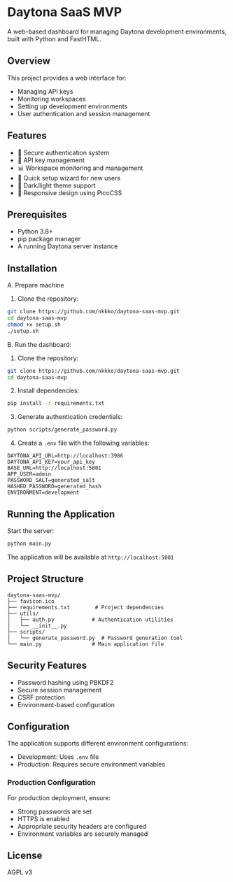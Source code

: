 # Daytona SaaS MVP

A web-based dashboard for managing Daytona development environments, built with Python and FastHTML.

## Overview

This project provides a web interface for:
- Managing API keys
- Monitoring workspaces
- Setting up development environments
- User authentication and session management

## Features

- 🔐 Secure authentication system
- 🔑 API key management
- 📊 Workspace monitoring and management
- 🚀 Quick setup wizard for new users
- 🎨 Dark/light theme support
- 📱 Responsive design using PicoCSS

## Prerequisites

- Python 3.8+
- pip package manager
- A running Daytona server instance

## Installation

A. Prepare machine
1. Clone the repository:
```bash
git clone https://github.com/nkkko/daytona-saas-mvp.git
cd daytona-saas-mvp
chmod +x setup.sh
./setup.sh
```

B. Run the dashboard:
1. Clone the repository:
```bash
git clone https://github.com/nkkko/daytona-saas-mvp.git
cd daytona-saas-mvp
```

2. Install dependencies:
```bash
pip install -r requirements.txt
```

3. Generate authentication credentials:
```bash
python scripts/generate_password.py
```

4. Create a `.env` file with the following variables:
```env
DAYTONA_API_URL=http://localhost:3986
DAYTONA_API_KEY=your_api_key
BASE_URL=http://localhost:5001
APP_USER=admin
PASSWORD_SALT=generated_salt
HASHED_PASSWORD=generated_hash
ENVIRONMENT=development
```

## Running the Application

Start the server:
```bash
python main.py
```

The application will be available at `http://localhost:5001`

## Project Structure

```
daytona-saas-mvp/
├── favicon.ico
├── requirements.txt        # Project dependencies
├── utils/
│   ├── auth.py            # Authentication utilities
│   └── __init__.py
├── scripts/
│   └── generate_password.py  # Password generation tool
└── main.py                # Main application file
```

## Security Features

- Password hashing using PBKDF2
- Secure session management
- CSRF protection
- Environment-based configuration

## Configuration

The application supports different environment configurations:
- Development: Uses `.env` file
- Production: Requires secure environment variables

### Production Configuration

For production deployment, ensure:
- Strong passwords are set
- HTTPS is enabled
- Appropriate security headers are configured
- Environment variables are securely managed

## License

AGPL v3
